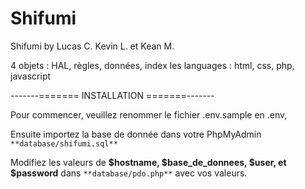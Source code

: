 # Shifumi
Shifumi by Lucas C. Kevin L. et Kean M.

4 objets : HAL, règles, données, index
les languages : html, css, php, javascript

-------======= INSTALLATION =======-------

Pour commencer, veuillez renommer le fichier .env.sample en .env,

Ensuite importez la base de donnée dans votre PhpMyAdmin ```**database/shifumi.sql**```

Modifiez les valeurs de **$hostname, $base_de_donnees, $user, et $password** dans ```**database/pdo.php**``` avec vos valeurs.
